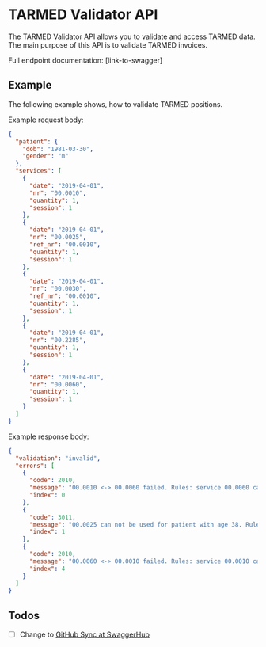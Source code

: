 # TARMED Validator API

The TARMED Validator API allows you to validate and access TARMED data. The main purpose of this API is to validate TARMED invoices.

Full endpoint documentation: [link-to-swagger]

## Example

The following example shows, how to validate TARMED positions.

Example request body:
```json
{
  "patient": {
    "dob": "1981-03-30",
    "gender": "m"
  },
  "services": [
    {
      "date": "2019-04-01",
      "nr": "00.0010",
      "quantity": 1,
      "session": 1
    },
    {
      "date": "2019-04-01",
      "nr": "00.0025",
      "ref_nr": "00.0010",
      "quantity": 1,
      "session": 1
    },
    {
      "date": "2019-04-01",
      "nr": "00.0030",
      "ref_nr": "00.0010",
      "quantity": 1,
      "session": 1
    },
    {
      "date": "2019-04-01",
      "nr": "00.2285",
      "quantity": 1,
      "session": 1
    },
    {
      "date": "2019-04-01",
      "nr": "00.0060",
      "quantity": 1,
      "session": 1
    }
  ]
}
```

Example response body:
```json
{
  "validation": "invalid",
  "errors": [
    {
      "code": 2010,
      "message": "00.0010 <-> 00.0060 failed. Rules: service 00.0060 cannot be used in conjunction with service 00.0010",
      "index": 0
    },
    {
      "code": 3011,
      "message": "00.0025 can not be used for patient with age 38. Rules of 00.0025: >= 75 (-0), <= 6 (+0)",
      "index": 1
    },
    {
      "code": 2010,
      "message": "00.0060 <-> 00.0010 failed. Rules: service 00.0010 cannot be used in conjunction with service 00.0060",
      "index": 4
    }
  ]
}
```

## Todos

- [ ] Change to [GitHub Sync at SwaggerHub](https://app.swaggerhub.com/help/integrations/github-sync)
